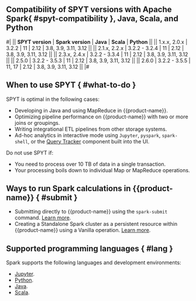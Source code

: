 
## Compatibility of SPYT versions with Apache Spark{ #spyt-compatibility }, Java, Scala, and Python

#|
|| **SPYT version** | **Spark version** | **Java** | **Scala** | **Python** ||
|| 1.x.x, 2.0.x | 3.2.2 | 11 | 2.12 | 3.8, 3.9, 3.11, 3.12 ||
|| 2.1.x, 2.2.x | 3.2.2 - 3.2.4 | 11 | 2.12 | 3.8, 3.9, 3.11, 3.12 ||
|| 2.3.x, 2.4.x | 3.2.2 - 3.3.4 | 11 | 2.12 | 3.8, 3.9, 3.11, 3.12 ||
|| 2.5.0 | 3.2.2 - 3.5.3 | 11 | 2.12 | 3.8, 3.9, 3.11, 3.12 ||
|| 2.6.0 | 3.2.2 - 3.5.5 | 11, 17 | 2.12 | 3.8, 3.9, 3.11, 3.12 ||
|#


## When to use SPYT { #what-to-do }

SPYT is optimal in the following cases:
- Developing in Java and using MapReduce in {{product-name}}.
- Optimizing pipeline performance on {{product-name}} with two or more joins or groupings.
- Writing integrational ETL pipelines from other storage systems.
- Ad-hoc analytics in interactive mode using `Jupyter`, `pyspark`, `spark-shell`, or the [Query Tracker](../../../../user-guide/query-tracker/about.md) component built into the UI.

Do not use SPYT if:
- You need to process over 10 TB of data in a single transaction.
- Your processing boils down to individual Map or MapReduce operations.

## Ways to run Spark calculations in {{product-name}} { #submit }

- Submitting directly to {{product-name}} using the `spark-submit` command. [Learn more](../../../../user-guide/data-processing/spyt/launch.md#submit).
- Creating a Standalone Spark cluster as a persistent resource within {{product-name}} using a Vanilla operation. [Learn more](../../../../user-guide/data-processing/spyt/launch.md#standalone).

## Supported programming languages { #lang }

Spark supports the following languages and development environments:

* [Jupyter](../../../../user-guide/data-processing/spyt/API/spyt-jupyter.md).
* [Python](../../../../user-guide/data-processing/spyt/API/spyt-python.md).
* [Java](../../../../user-guide/data-processing/spyt/API/spyt-java.md).
* [Scala](../../../../user-guide/data-processing/spyt/API/spyt-scala.md).

